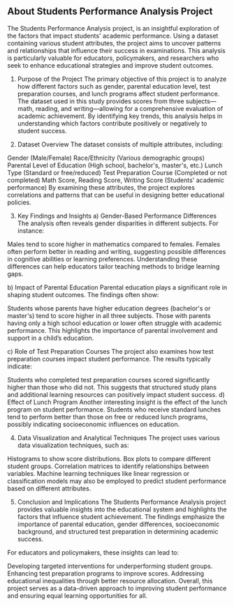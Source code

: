 ## About Students Performance Analysis Project

The Students Performance Analysis project,  is an insightful exploration of the factors that impact students' academic performance. Using a dataset containing various student attributes, the project aims to uncover patterns and relationships that influence their success in examinations. This analysis is particularly valuable for educators, policymakers, and researchers who seek to enhance educational strategies and improve student outcomes.

1. Purpose of the Project
The primary objective of this project is to analyze how different factors such as gender, parental education level, test preparation courses, and lunch programs affect student performance. The dataset used in this study provides scores from three subjects—math, reading, and writing—allowing for a comprehensive evaluation of academic achievement. By identifying key trends, this analysis helps in understanding which factors contribute positively or negatively to student success.

2. Dataset Overview
The dataset consists of multiple attributes, including:

Gender (Male/Female)
Race/Ethnicity (Various demographic groups)
Parental Level of Education (High school, bachelor's, master's, etc.)
Lunch Type (Standard or free/reduced)
Test Preparation Course (Completed or not completed)
Math Score, Reading Score, Writing Score (Students' academic performance)
By examining these attributes, the project explores correlations and patterns that can be useful in designing better educational policies.

3. Key Findings and Insights
a) Gender-Based Performance Differences
The analysis often reveals gender disparities in different subjects. For instance:

Males tend to score higher in mathematics compared to females.
Females often perform better in reading and writing, suggesting possible differences in cognitive abilities or learning preferences.
Understanding these differences can help educators tailor teaching methods to bridge learning gaps.

b) Impact of Parental Education
Parental education plays a significant role in shaping student outcomes. The findings often show:

Students whose parents have higher education degrees (bachelor's or master's) tend to score higher in all three subjects.
Those with parents having only a high school education or lower often struggle with academic performance.
This highlights the importance of parental involvement and support in a child’s education.

c) Role of Test Preparation Courses
The project also examines how test preparation courses impact student performance. The results typically indicate:

Students who completed test preparation courses scored significantly higher than those who did not.
This suggests that structured study plans and additional learning resources can positively impact student success.
d) Effect of Lunch Program
Another interesting insight is the effect of the lunch program on student performance. Students who receive standard lunches tend to perform better than those on free or reduced lunch programs, possibly indicating socioeconomic influences on education.

4. Data Visualization and Analytical Techniques
The project uses various data visualization techniques, such as:

Histograms to show score distributions.
Box plots to compare different student groups.
Correlation matrices to identify relationships between variables.
Machine learning techniques like linear regression or classification models may also be employed to predict student performance based on different attributes.

5. Conclusion and Implications
The Students Performance Analysis project provides valuable insights into the educational system and highlights the factors that influence student achievement. The findings emphasize the importance of parental education, gender differences, socioeconomic background, and structured test preparation in determining academic success.

For educators and policymakers, these insights can lead to:

Developing targeted interventions for underperforming student groups.
Enhancing test preparation programs to improve scores.
Addressing educational inequalities through better resource allocation.
Overall, this project serves as a data-driven approach to improving student performance and ensuring equal learning opportunities for all.
